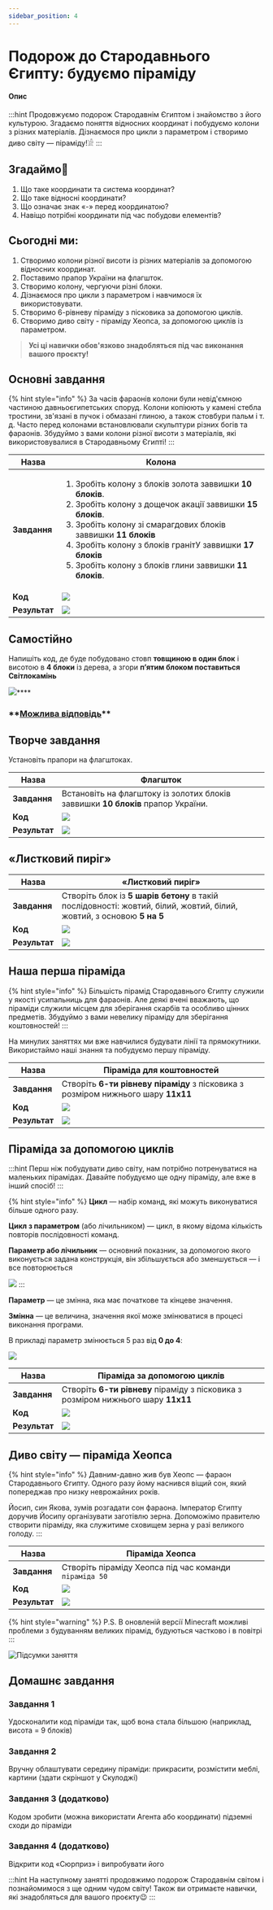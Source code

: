 ```yaml
---
sidebar_position: 4
---
```


# Подорож до Стародавнього Єгипту: будуємо піраміду

#### Опис

:::hint
Продовжуємо подорож Стародавнім Єгиптом і знайомство з його культурою. Згадаємо поняття відносних координат і побудуємо колони з різних матеріалів. Дізнаємося про цикли з параметром і створимо диво світу — піраміду!𓀀
:::

## Згадаймо🤔

1. Що таке координати та система координат?&#x20;
2. Що таке відносні координати?&#x20;
3. Що означає знак «-» перед координатою?&#x20;
4. Навіщо потрібні координати під час побудови елементів?

## Сьогодні ми:

1. Створимо колони різної висоти із різних матеріалів за допомогою відносних координат.&#x20;
2. Поставимо прапор України на флагшток.&#x20;
3. Створимо колону, чергуючи різні блоки.&#x20;
4. Дізнаємося про цикли з параметром і навчимося їх використовувати.&#x20;
5. Створимо 6-рівневу піраміду з пісковика за допомогою циклів.&#x20;
6. Створимо диво світу - піраміду Хеопса, за допомогою циклів із параметром.

> **Усі ці навички обов'язково знадобляться під час виконання вашого проєкту!**

## Основні завдання

{% hint style="info" %}
За часів фараонів колони були невід'ємною частиною давньоєгипетських споруд. Колони копіюють у камені стебла тростини, зв'язані в пучок і обмазані глиною, а також стовбури пальм і т. д. Часто перед колонами встановлювали скульптури різних богів та фараонів. Збудуймо з вами колони різної висоти з матеріалів, які використовувалися в Стародавньому Єгипті!
:::

| **Назва**     | **Колона**                                                                                                                                                                                                                                                                                                                                                                                                     |
| ------------- | -------------------------------------------------------------------------------------------------------------------------------------------------------------------------------------------------------------------------------------------------------------------------------------------------------------------------------------------------------------------------------------------------------------- |
| **Завдання**  | <ol><li>Зробіть колону з блоків золота заввишки <strong>10 блоків</strong>. </li><li>Зробіть колону з дощечок акації заввишки <strong>15 блоків</strong>. </li><li>Зробіть колону зі смарагдових блоків заввишки <strong>11 блоків</strong> </li><li>Зробіть колону з блоків гранітУ заввишки <strong>17 блоків</strong> </li><li>Зробіть колону з блоків глини заввишки <strong>11 блоків</strong>.</li></ol> |
| **Код**       | ![](<img/lesson-4/image (10).png>)                                                                                                                                                                                                                                                                                                                                                                             |
| **Результат** | ![](<img/lesson-4/image (3).png>)                                                                                                                                                                                                                                                                                                                                                                              |

## Самостійно

Напишіть код, де буде побудовано стовп **товщиною в один блок** і висотою в **4 блоки** із дерева, а згори **п’ятим блоком поставиться Світлокамінь**

![](https://lh6.googleusercontent.com/R-uVw9Rwd_8-4e08LdPL5t2bZFXpgGYLBla3N-qAtuoIFRsgvqXxu_Qcqc0MmKpuimGfP1qiGSJZh4bHpCY8Hp6bMMCNPlBxk9RCc7QXTBp7N_VeKU4WtFogZRw1zaQ-UcjMbvBExvbrqEp4i0Rj-o7ghKVXPN8gU7BwgCcQGKWpVKqEv1vkbXAErDvT)\*\*\*\*

### \***\*[**Можлива відповідь**](https://sun-rabbit-493.notion.site/4-4a1848c13950469f91c9a0a30b97db1f)\*\***

## Творче завдання

Установіть прапори на флагштоках.

| **Назва**     | **Флагшток**                                                                     |
| ------------- | -------------------------------------------------------------------------------- |
| **Завдання**  | Встановіть на флагштоку із золотих блоків заввишки **10 блоків** прапор України. |
| **Код**       | ![](img/lesson-4/image.png)                                                      |
| **Результат** | ![](<img/lesson-4/image (6).png>)                                                |

## «Листковий пиріг»

| **Назва**     | **«Листковий пиріг»**                                                                                                 |
| ------------- | --------------------------------------------------------------------------------------------------------------------- |
| **Завдання**  | Створіть блок із **5 шарів бетону** в такій послідовності: жовтий, білий, жовтий, білий, жовтий, з основою **5 на 5** |
| **Код**       | ![](<img/lesson-4/image (2).png>)                                                                                     |
| **Результат** | ![](<img/lesson-4/image (9).png>)                                                                                     |

## Наша перша піраміда

{% hint style="info" %}
Більшість пірамід Стародавнього Єгипту служили у якості усипальниць для фараонів. Але деякі вчені вважають, що піраміди служили місцем для зберігання скарбів та особливо цінних предметів. Збудуймо з вами невелику піраміду для зберігання коштовностей!
:::

На минулих заняттях ми вже навчилися будувати лінії та прямокутники. Використаймо наші знання та побудуємо першу піраміду.

| **Назва**     | **Піраміда для** **коштовностей**                                                 |
| ------------- | --------------------------------------------------------------------------------- |
| **Завдання**  | Створіть **6-ти рівневу піраміду** з пісковика з розміром нижнього шару **11х11** |
| **Код**       | ![](<img/lesson-4/image (4).png>)                                                 |
| **Результат** | ![](img/lesson-4/pyramid_create.gif)                                              |

## Піраміда за допомогою циклів

:::hint
Перш ніж побудувати диво світу, нам потрібно потренуватися на маленьких пірамідах. Давайте побудуємо ще одну піраміду, але вже в інший спосіб!
:::

{% hint style="info" %}
**Цикл** — набір команд, які можуть виконуватися більше одного разу.&#x20;

**Цикл з параметром** (або лічильником) — цикл, в якому відома кількість повторів послідовності команд.&#x20;

**Параметр або лічильник** — основний показник, за допомогою якого виконується задана конструкція, він збільшується або зменшується — і все повторюється

![](https://lh5.googleusercontent.com/7MoA2yne_VLr-bwfzxANLhZVU4_-1bOX4Z564yn69yRkG9WfL7Ho8il07Fdj0PjSJTQAZ0NJ3IttE7LzaH_w959UcoRNaLaBszPsl_QI0rtnLdbl0S3Saf_6_CTvf_zpg4hrAnJ-2xFipAWFr_P3uo0I8KhcnZZH2BCfX8tLlD2IEOX6W0ji31ssIA)
:::

**Параметр** — це змінна, яка має початкове та кінцеве значення.&#x20;

**Змінна** — це величина, значення якої може змінюватися в процесі виконання програми.&#x20;

В прикладі параметр змінюється 5 раз від **0 до 4**:

![](<img/lesson-4/image (11).png>)

| **Назва**     | **Піраміда за допомогою циклів**                                                  |
| ------------- | --------------------------------------------------------------------------------- |
| **Завдання**  | Створіть **6-ти рівневу** піраміду з пісковика з розміром нижнього шару **11х11** |
| **Код**       | ![](<img/lesson-4/image (7).png>)                                                 |
| **Результат** | ![](<img/lesson-4/image (8).png>)                                                 |

## Диво світу — піраміда Хеопса

{% hint style="info" %}
Давним-давно жив був Хеопс — фараон Стародавнього Єгипту. Одного разу йому наснився віщий сон, який попереджав про низку неврожайних років.&#x20;

Йосип, син Якова, зумів розгадати сон фараона. Імператор Єгипту доручив Йосипу організувати заготівлю зерна. Допоможімо правителю створити піраміду, яка служитиме сховищем зерна у разі великого голоду.
:::

| **Назва**     | **Піраміда Хеопса**                                                                                                                                                                                                             |
| ------------- | ------------------------------------------------------------------------------------------------------------------------------------------------------------------------------------------------------------------------------- |
| **Завдання**  | Створіть піраміду Хеопса під час команди `піраміда 50`                                                                                                                                                                          |
| **Код**       | ![](https://lh6.googleusercontent.com/hfvhPz-cbtBicr_vlTo--aESgs-lXIYxj11X4wtlToAzzbinbXA1gr3IU16idnaKSXWcftNU5oujK8zHOMl1vR30DbktY1499K0BSfxKeAC8Jjzi_jAf7rLhpVwu43Pb1TKoWKa7s0Kh02KGiIyUuedXW5ITLMNUXa5F88jgkDJFyz7nSbzmSigh) |
| **Результат** | ![](<img/lesson-4/image (5).png>)                                                                                                                                                                                               |

{% hint style="warning" %}
P.S. В оновленій версії Minecraft можливі проблеми з будуванням великих пірамід, будуються частково і в повітрі
:::

![Підсумки заняття](<img/lesson-4/Group 2393.png>)

## **Домашнє завдання**

### Завдання 1

Удосконалити код піраміди так, щоб вона стала більшою (наприклад, висота = 9 блоків)&#x20;

### Завдання 2

Вручну облаштувати середину піраміди: прикрасити, розмістити меблі, картини (здати скріншот у Скулоджі)&#x20;

### Завдання 3 (додатково)&#x20;

Кодом зробити (можна використати Агента або координати) підземні сходи до піраміди&#x20;

### Завдання 4 (додатково)

Відкрити код «Сюрприз» і випробувати його

:::hint
На наступному занятті продовжимо подорож Стародавнім світом і познайомимося з ще одним чудом світу! Також ви отримаєте навички, які знадобляться для вашого проєкту😉
:::
